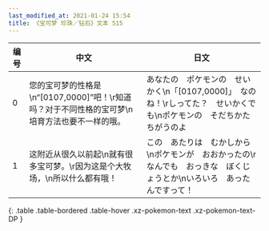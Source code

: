 ```yaml
---
last_modified_at: 2021-01-24 15:54
title: 《宝可梦 珍珠／钻石》文本 515
---
```

| 编号 | 中文 | 日文 |
| ---- | ---- | ---- |
| 0 | 您的宝可梦的性格是\n“[0107,0000]”吧！\r知道吗？对于不同性格的宝可梦\n培育方法也要不一样的哦。 | あなたの　ポケモンの　せいかく\n「[0107,0000]」　なのね！\rしってた？　せいかくでも\nポケモンの　そだちかた　ちがうのよ |
| 1 | 这附近从很久以前起\n就有很多宝可梦。\r因为这是个大牧场，\n所以什么都有哦！ | この　あたりは　むかしから\nポケモンが　おおかったの\rなんでも　おっきな　ぼくじょうとか\nいろいろ　あったんですって！ |
{: .table .table-bordered .table-hover .xz-pokemon-text .xz-pokemon-text-DP }